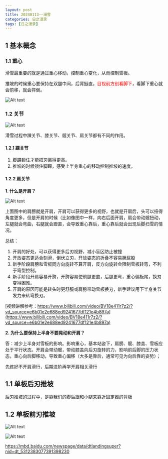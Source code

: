 ```yaml
---
layout: post
title: 20240113——滑雪
categories: 日之漫录
tags: [日之漫录]
---
```


## 1 基本概念

### 1.1 重心

滑雪最重要的就是通过重心移动，控制重心变化，从而控制雪板。

推坡的时候重心要保持在双腿中间，后背挺直，<font color='red'>目视前方别看脚下</font>，看脚下重心就会前移，就会摔倒。

![Alt text](/assets/rizhimanlu/20240113/image-3.png)

### 1.2 关节

![Alt text](/assets/rizhimanlu/20240113/image-2.png)

滑雪过程中踝关节、膝关节、髋关节、肩关节都有不同的作用。

#### 1.2.1 踝关节

1. 脚踝锁住才能把刃离得更高。
2. 推坡的时候锁住脚踝，感受上半身重心的移动控制推坡的速度。

#### 1.2.2 肩关节

**1. 什么是开肩？**

![Alt text](/assets/rizhimanlu/20240113/image-4.png)

上面图中的肩膀就是开肩，开肩可以获得更多的视野，也就是开肩后，头可以扭得角度更多，但是开肩的时候（比如像图中一样，向右后面开肩，肩会带动髋扭动，左腿就会弯曲，右腿就会蹬直，会导致重心靠后，重心靠后就会出现后脚扫雪的情况。

总结：
1. 开肩的好处，可以获得更多后刃视野，减小盲区防止被撞
2. 开放姿态更适合刻滑，倒伏立刃，开放姿态的折叠不容易撅屁股
3. 新手阶段肩膀和雪板同方向旋转不算开肩，反方向旋转会限制雪板转弯，不利于弯型控制。
4. 新手阶段开肩容易开胯，开胯容易使前腿更直，后腿更弯，重心偏板尾，换刃变得困难。
5. 开肩的原因可能是转头时更舒服或肩胯带动雪板换刃，新手建议用下半身关节发力来转弯换刃。

[视频讲解参考：https://www.bilibili.com/video/BV18e411r7z2/?vd_source=e6b01e2e688ed9241677df121e4b897a](https://www.bilibili.com/video/BV18e411r7z2/?vd_source=e6b01e2e688ed9241677df121e4b897a)

**2. 为什么要保持上半身不要晃动和开肩？**

答：减少上半身对雪板的影响。影响重心，基本站姿下，肩膀、髋、膝盖、雪板应处于平行状态。开肩会带动髋，带动膝盖向后刃旋转的力，影响前后脚的压力状态，重心向后脚移动，导致重心偏移（大多是靠后，通常可见为向后靠的姿势）；

先练好不开肩滑行，后期进阶再学开肩相关滑行


## 1.1 单板后刃推坡

后刃推坡的过程中，是靠我们的脚后跟和小腿来靠近固定器的背板 


## 1.2 单板前刃推坡

![Alt text](/assets/rizhimanlu/20240113/image.png)

![Alt text](/assets/rizhimanlu/20240113/image-1.png)

https://mbd.baidu.com/newspage/data/dtlandingsuper?nid=dt_5312383077391398230